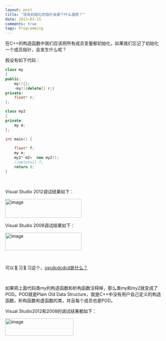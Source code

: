 ```yaml
---
layout: post
title: "没有初始化的指针会是个什么值呢？"
date: 2013-03-15
comments: true
tags: Programming
---
```

<p>在C++的构造函数中我们应该把所有成员变量都初始化，如果我们忘记了初始化一个成员指针，会发生什么呢？</p>  <p>假设有如下代码：</p>  

```cpp
class my
{
public:
    my(){};
    ~my(){delete[] r;}
private:
    float* r;
};

class my2
{
private:
    my m;
};

int main() {
    
    float* f;
    my m;
    my2* m2=  new my2();
    //delete[] f; 
    return 0;
}
```

<p>&#160;</p>

<p>Visual Studio 2012调试结果如下：</p>

<p><a href="http://images.cnitblog.com/blog/163228/201303/15163039-d46979d842144e87ad29c392b1593968.png"><img style="background-image: none; border-bottom: 0px; border-left: 0px; margin: 0px; padding-left: 0px; padding-right: 0px; display: inline; border-top: 0px; border-right: 0px; padding-top: 0px" title="image" border="0" alt="image" src="http://images.cnitblog.com/blog/163228/201303/15163039-cc8e1dfda0ce468bb5c76928b8b5eab1.png" width="244" height="60" /></a></p>

<p>Visual Studio 2008调试结果如下：</p>

<p><a href="http://images.cnitblog.com/blog/163228/201303/15163039-a1e66d95d84145f698b4fa9ec85f1653.png"><img style="background-image: none; border-bottom: 0px; border-left: 0px; margin: 0px; padding-left: 0px; padding-right: 0px; display: inline; border-top: 0px; border-right: 0px; padding-top: 0px" title="image" border="0" alt="image" src="http://images.cnitblog.com/blog/163228/201303/15163040-dac19fd40dd54735ac08a0e8b4a97007.png" width="244" height="56" /></a></p>



<p>&#160;</p>

<p>可以复习复习这个，<a href="/2012/07/06/what-is-oxcdcdcdcd/">oxcdcdcdcd是什么？</a></p>

<p>&#160;</p>

<p>如果把上面代码类my的构造函数和析构函数注释掉，那么类my和my2就变成了POD。POD就是Plain Old Data Structure，就是C++中没有用户自己定义的构造函数，析构函数和虚函数的类，并且每个成员也是POD。</p>

<p>Visual Studio2012和2008的调试结果都如下：</p>

<p><a href="http://images.cnitblog.com/blog/163228/201303/15163040-cb8d42aa8c0b4e759f212e352e64c13f.png"><img style="background-image: none; border-bottom: 0px; border-left: 0px; margin: 0px; padding-left: 0px; padding-right: 0px; display: inline; border-top: 0px; border-right: 0px; padding-top: 0px" title="image" border="0" alt="image" src="http://images.cnitblog.com/blog/163228/201303/15163041-06b4fdb3912c4a3ca501e22ff290c412.png" width="218" height="55" /></a></p>